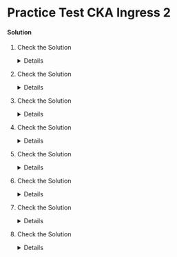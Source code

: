 # Practice Test CKA Ingress 2

 

#### Solution 

  1. Check the Solution

     <details>

      ```
      OK
      ```
     </details>

  1. Check the Solution

     <details>

      ```
      kubectl create namespace ingress-nginx
      ```
     </details>

  1. Check the Solution

     <details>

      ```
      kubectl create configmap ingress-nginx-controller --namespace ingress-nginx
      ```
     </details>

  1. Check the Solution

     <details>

      ```
      kubectl create serviceaccount ingress-nginx --namespace ingress-nginx
      kubectl create serviceaccount ingress-nginx-admission --namespace ingress-nginx
      ```
     </details>

  1. Check the Solution

     <details>

      ```
      Ok

      kubectl get roles,rolebindings --namespace ingress-nginx
      ```
     </details>

  1. Check the Solution

     <details>

     Fix the issues

     ```
     vi /root/ingress-controller.yaml
     ```

     There is a `Deployment` and a `Service` in this file, There are issues with each.


     1. The `namespace` of the deployment is incorrect.
     1. indentation error at line 74 (use `:set nu` in vi to turn on line numbers)
     1. `name` of the service is incorrect
     1. `nodeport` on service is incorrect case. Should be `nodePort`

      ```yaml
      apiVersion: apps/v1
      kind: Deployment
      metadata:
        labels:
          app.kubernetes.io/component: controller
          app.kubernetes.io/instance: ingress-nginx
          app.kubernetes.io/managed-by: Helm
          app.kubernetes.io/name: ingress-nginx
          app.kubernetes.io/part-of: ingress-nginx
          app.kubernetes.io/version: 1.1.2
          helm.sh/chart: ingress-nginx-4.0.18
        name: ingress-nginx-controller
        namespace: ingress-nginx
      spec:
        minReadySeconds: 0
        revisionHistoryLimit: 10
        selector:
          matchLabels:
            app.kubernetes.io/component: controller
            app.kubernetes.io/instance: ingress-nginx
            app.kubernetes.io/name: ingress-nginx
        template:
          metadata:
            labels:
              app.kubernetes.io/component: controller
              app.kubernetes.io/instance: ingress-nginx
              app.kubernetes.io/name: ingress-nginx
          spec:
            containers:
            - args:
              - /nginx-ingress-controller
              - --publish-service=$(POD_NAMESPACE)/ingress-nginx-controller
              - --election-id=ingress-controller-leader
              - --watch-ingress-without-class=true
              - --default-backend-service=app-space/default-http-backend
              - --controller-class=k8s.io/ingress-nginx
              - --ingress-class=nginx
              - --configmap=$(POD_NAMESPACE)/ingress-nginx-controller
              - --validating-webhook=:8443
              - --validating-webhook-certificate=/usr/local/certificates/cert
              - --validating-webhook-key=/usr/local/certificates/key
              env:
              - name: POD_NAME
                valueFrom:
                  fieldRef:
                    fieldPath: metadata.name
              - name: POD_NAMESPACE
                valueFrom:
                  fieldRef:
                    fieldPath: metadata.namespace
              - name: LD_PRELOAD
                value: /usr/local/lib/libmimalloc.so
              image: registry.k8s.io/ingress-nginx/controller:v1.1.2@sha256:28b11ce69e57843de44e3db6413e98d09de0f6688e33d4bd384002a44f78405c
              imagePullPolicy: IfNotPresent
              lifecycle:
                preStop:
                  exec:
                    command:
                    - /wait-shutdown
              livenessProbe:
                failureThreshold: 5
                httpGet:
                  path: /healthz
                  port: 10254
                  scheme: HTTP
                initialDelaySeconds: 10
                periodSeconds: 10
                successThreshold: 1
                timeoutSeconds: 1
              name: controller
              ports:
              - name: http
                containerPort: 80
                protocol: TCP
              - containerPort: 443
                name: https
                protocol: TCP
              - containerPort: 8443
                name: webhook
                protocol: TCP
              readinessProbe:
                failureThreshold: 3
                httpGet:
                  path: /healthz
                  port: 10254
                  scheme: HTTP
                initialDelaySeconds: 10
                periodSeconds: 10
                successThreshold: 1
                timeoutSeconds: 1
              resources:
                requests:
                  cpu: 100m
                  memory: 90Mi
              securityContext:
                allowPrivilegeEscalation: true
                capabilities:
                  add:
                  - NET_BIND_SERVICE
                  drop:
                  - ALL
                runAsUser: 101
              volumeMounts:
              - mountPath: /usr/local/certificates/
                name: webhook-cert
                readOnly: true
            dnsPolicy: ClusterFirst
            nodeSelector:
              kubernetes.io/os: linux
            serviceAccountName: ingress-nginx
            terminationGracePeriodSeconds: 300
            volumes:
            - name: webhook-cert
              secret:
                secretName: ingress-nginx-admission

      ---

      apiVersion: v1
      kind: Service
      metadata:
        creationTimestamp: null
        labels:
          app.kubernetes.io/component: controller
          app.kubernetes.io/instance: ingress-nginx
          app.kubernetes.io/managed-by: Helm
          app.kubernetes.io/name: ingress-nginx
          app.kubernetes.io/part-of: ingress-nginx
          app.kubernetes.io/version: 1.1.2
          helm.sh/chart: ingress-nginx-4.0.18
        name: ingress-nginx-controller
        namespace: ingress-nginx
      spec:
        ports:
        - port: 80
          protocol: TCP
          targetPort: 80
          nodePort: 30080
        selector:
          app.kubernetes.io/component: controller
          app.kubernetes.io/instance: ingress-nginx
          app.kubernetes.io/name: ingress-nginx
        type: NodePort      
        ```
     </details>
  
  1. Check the Solution

     <details>

      ```yaml
      apiVersion: networking.k8s.io/v1
      kind: Ingress
      metadata:
        name: ingress-wear-watch
        namespace: app-space
        annotations:
          nginx.ingress.kubernetes.io/rewrite-target: /
          nginx.ingress.kubernetes.io/ssl-redirect: "false"
      spec:
        rules:
        - http:
            paths:
            - path: /wear
              pathType: Prefix
              backend:
                service:
                name: wear-service
                port: 
                  number: 8080
            - path: /watch
              pathType: Prefix
              backend:
                service:
                name: video-service
                port:
                  number: 8080
      ```
     </details>

  1. Check the Solution

     <details>

      Press the `Ingress` button above the terminal pane. 
      In the browser tab that opens, try appending `/wear` or `/watch` after `labs.kodekloud.com` in the browser address bar.

     </details>
